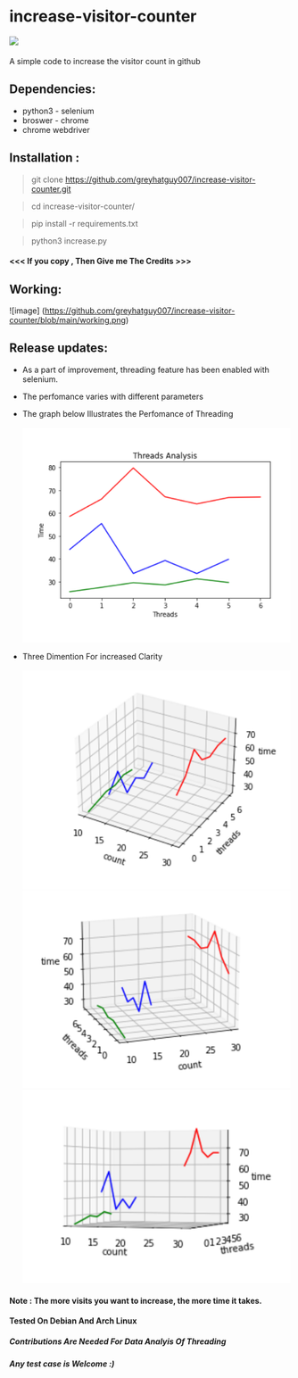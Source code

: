 # increase-visitor-counter 
![](https://camo.githubusercontent.com/7998890254268d8ed476c9f66d3fa59d21dd354d2090036083c82af4cda2a0eb/68747470733a2f2f666f7274686562616467652e636f6d2f696d616765732f6261646765732f6275696c742d776974682d6c6f76652e737667)
<br></br>
A simple code to increase the visitor count in github


## Dependencies:
  - python3 - selenium
  - broswer - chrome
  - chrome webdriver

## Installation :

> git clone https://github.com/greyhatguy007/increase-visitor-counter.git 

> cd increase-visitor-counter/

> pip install -r requirements.txt

> python3 increase.py

#### <<< If you copy , Then Give me The Credits >>>

## Working:

![image] (https://github.com/greyhatguy007/increase-visitor-counter/blob/main/working.png)

## Release updates:
 - As a part of improvement, threading feature has been enabled with selenium.
 - The perfomance varies with different parameters
 - The graph below Illustrates the Perfomance of Threading
<br></br>
![2d plot](https://github.com/greyhatguy007/increase-visitor-counter/blob/main/threading_analysis/2d_plot.png)

- Three Dimention For increased Clarity
<br></br>
![3d1](https://github.com/greyhatguy007/increase-visitor-counter/blob/main/threading_analysis/3d_plot.png)
![3d2](https://github.com/greyhatguy007/increase-visitor-counter/blob/main/threading_analysis/3d_plot_rotated.png)
![3d3](https://github.com/greyhatguy007/increase-visitor-counter/blob/main/threading_analysis/3d_plot_rotated2.png)

#### Note : The more visits you want to increase, the more time it takes.
####        Tested On Debian And Arch Linux

##### Contributions Are Needed For Data Analyis Of Threading
##### Any test case is Welcome :)
